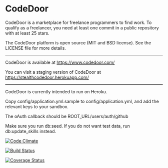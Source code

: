 CodeDoor
========

CodeDoor is a marketplace for freelance programmers to find work.  To qualify as a freelancer, you need at least one commit in a public repository with at least 25 stars.

The CodeDoor platform is open source (MIT and BSD license).  See the LICENSE file for more details.

---------------

CodeDoor is available at https://www.codedoor.com/

You can visit a staging version of CodeDoor at https://stealthcodedoor.herokuapp.com/

---------------

CodeDoor is currently intended to run on Heroku.

Copy config/application.yml.sample to config/application.yml, and add the relevant keys to your sandbox.

The oAuth callback should be ROOT_URL/users/auth/github

Make sure you run db:seed.  If you do not want test data, run db:update_skills instead.

[![Code Climate](https://codeclimate.com/github/CodeDoor/codedoor.png)](https://codeclimate.com/github/CodeDoor/codedoor)

[![Build Status](https://travis-ci.org/CodeDoor/codedoor.png?branch=master)](https://travis-ci.org/CodeDoor/codedoor)

[![Coverage Status](https://coveralls.io/repos/CodeDoor/codedoor/badge.png?branch=master)](https://coveralls.io/r/CodeDoor/codedoor?branch=master)
